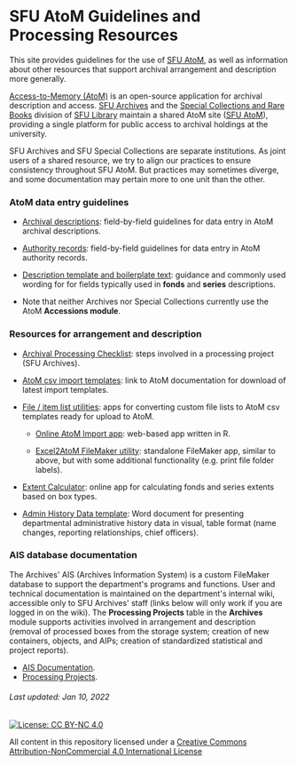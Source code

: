 # SFU AtoM Guidelines and Processing Resources
This site provides guidelines for the use of [SFU AtoM](https://atom.archives.sfu.ca), as well as information about other resources that support archival arrangement and description more generally.

[Access-to-Memory (AtoM)](https://www.accesstomemory.org/en/) is an open-source application for archival description and access. [SFU Archives](https://www.sfu.ca/archives.html) and the [Special Collections and Rare Books](https://www.lib.sfu.ca/about/branches-depts/special-collections) division of [SFU Library](https://www.lib.sfu.ca) maintain a shared AtoM site ([SFU AtoM](https://atom.archives.sfu.ca)), providing a single platform for public access to archival holdings at the university.

 SFU Archives and SFU Special Collections are separate institutions. As joint users of a shared resource, we try to align our practices to ensure consistency throughout SFU AtoM. But practices may sometimes diverge, and some documentation may pertain more to one unit than the other.

### AtoM data entry guidelines
- [Archival descriptions](archival-description/overview.md): field-by-field guidelines for data entry in AtoM archival descriptions.

- [Authority records](authority-records/overview.md): field-by-field guidelines for data entry in AtoM authority records.

- [Description template and boilerplate text](resources/description-template.md): guidance and commonly used wording for for fields typically used in **fonds** and **series** descriptions.

- Note that neither Archives nor Special Collections currently use the AtoM **Accessions module**.

### Resources for arrangement and description
- [Archival Processing Checklist](resources/archival-processing-checklist.md): steps involved in a processing project (SFU Archives).

- [AtoM csv import templates](https://wiki.accesstomemory.org/wiki/Resources/CSV_templates): link to AtoM documentation for download of latest import templates.

- [File / item list utilities](resources/file-item-lists.md): apps for converting custom file lists to AtoM csv templates ready for upload to AtoM.

    - [Online AtoM Import app](resrouces/online-atom-import-app.md): web-based app written in R.

    - [Excel2AtoM FileMaker utility](resources/atom2excel-utility.md): standalone FileMaker app, similar to above, but with some additional functionality (e.g. print file folder labels).

- [Extent Calculator](resources/extent-calculator.md): online app for calculating fonds and series extents based on box types.

- [Admin History Data template](downloads/admin-history-data-template.zip): Word document for presenting departmental administrative history data in visual, table format (name changes, reporting relationships, chief officers).

### AIS database documentation
The Archives' AIS (Archives Information System) is a custom FileMaker database to support the department's programs and functions. User and technical documentation is maintained on the department's internal wiki, accessible only to SFU Archives' staff (links below will only work if you are logged in on the wiki). The **Processing Projects** table in the **Archives** module supports activities involved in arrangement and description (removal of processed boxes from the storage system; creation of new containers, objects, and AIPs; creation of standardized statistical and project reports).
- [AIS Documentation](https://wiki.its.sfu.ca/departments/archives/index.php/AIS_User_Documentation).
- [Processing Projects](https://wiki.its.sfu.ca/departments/archives/index.php/Processing_Projects).

###### Last updated: Jan 10, 2022

[![License: CC BY-NC 4.0](https://img.shields.io/badge/License-CC%20BY--NC%204.0-lightgrey.svg)](https://creativecommons.org/licenses/by-nc/4.0/)

All content in this repository licensed under a [Creative Commons Attribution-NonCommercial 4.0 International License](https://creativecommons.org/licenses/by-nc/4.0/)
